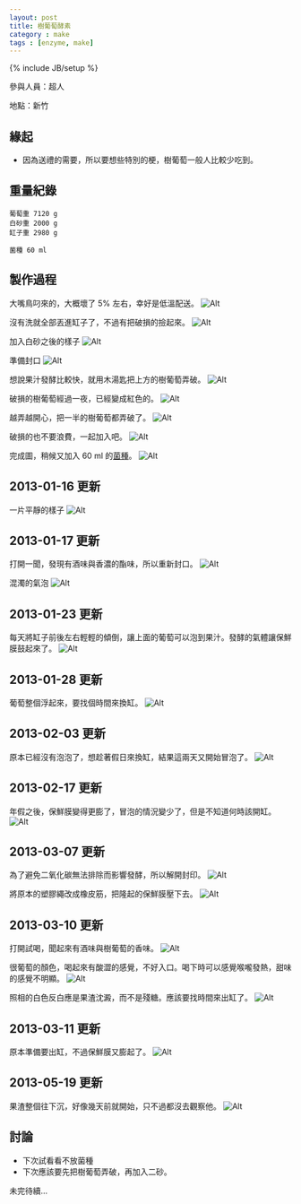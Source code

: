 ```yaml
---
layout: post
title: 樹葡萄酵素
category : make
tags : [enzyme, make]
---
```

{% include JB/setup %}

參與人員：超人

地點：新竹

## 緣起

* 因為送禮的需要，所以要想些特別的梗，樹葡萄一般人比較少吃到。

## 重量紀錄

    葡萄重 7120 g
    白砂重 2000 g
    缸子重 2980 g

    菌種 60 ml

## 製作過程

大嘴鳥叼來的，大概壞了 5% 左右，幸好是低溫配送。
![Alt](/img/make/2013-01-15/IMG_20130115_151349.jpg)

沒有洗就全部丟進缸子了，不過有把破損的撿起來。
![Alt](/img/make/2013-01-15/IMG_20130115_154458.jpg)

加入白砂之後的樣子
![Alt](/img/make/2013-01-15/IMG_20130115_155041.jpg)

準備封口
![Alt](/img/make/2013-01-15/IMG_20130115_155154.jpg)

想說果汁發酵比較快，就用木湯匙把上方的樹葡萄弄破。
![Alt](/img/make/2013-01-15/IMG_20130115_160552.jpg)

破損的樹葡萄經過一夜，已經變成紅色的。
![Alt](/img/make/2013-01-15/IMG_20130115_160600.jpg)

越弄越開心，把一半的樹葡萄都弄破了。
![Alt](/img/make/2013-01-15/IMG_20130115_161113.jpg)

破損的也不要浪費，一起加入吧。
![Alt](/img/make/2013-01-15/IMG_20130115_161311.jpg)

完成圖，稍候又加入 60 ml 的[菌種](/make/2012/12/29/clone)。
![Alt](/img/make/2013-01-15/IMG_20130115_161725.jpg)

## 2013-01-16 更新

一片平靜的樣子
![Alt](/img/make/2013-01-15/IMG_20130116_123048.jpg)

## 2013-01-17 更新

打開一聞，發現有酒味與香濃的酯味，所以重新封口。
![Alt](/img/make/2013-01-15/IMG_20130117_124053.jpg)

混濁的氣泡
![Alt](/img/make/2013-01-15/IMG_20130117_221555.jpg)

## 2013-01-23 更新

每天將缸子前後左右輕輕的傾倒，讓上面的葡萄可以泡到果汁。發酵的氣體讓保鮮膜鼓起來了。
![Alt](/img/make/2013-01-15/IMG_20130123_232637.jpg)

## 2013-01-28 更新

葡萄整個浮起來，要找個時間來換缸。
![Alt](/img/make/2013-01-15/IMG_20130128_130650.jpg)

## 2013-02-03 更新

原本已經沒有泡泡了，想趁著假日來換缸，結果這兩天又開始冒泡了。
![Alt](/img/make/2013-01-15/IMG_20130203_213200.jpg)

## 2013-02-17 更新

年假之後，保鮮膜變得更膨了，冒泡的情況變少了，但是不知道何時該開缸。
![Alt](/img/make/2013-01-15/IMG_20130217_205315.jpg)

## 2013-03-07 更新

為了避免二氧化碳無法排除而影響發酵，所以解開封印。
![Alt](/img/make/2013-01-15/IMG_20130307_115549.jpg)

將原本的塑膠繩改成橡皮筋，把隆起的保鮮膜壓下去。
![Alt](/img/make/2013-01-15/IMG_20130307_120558.jpg)

## 2013-03-10 更新

打開試喝，聞起來有酒味與樹葡萄的香味。
![Alt](/img/make/2013-01-15/IMG_20130310_233429.jpg)

很葡萄的顏色，喝起來有酸澀的感覺，不好入口。喝下時可以感覺喉嚨發熱，甜味的感覺不明顯。
![Alt](/img/make/2013-01-15/IMG_20130310_233901.jpg)

照相的白色反白應是果渣沈澱，而不是殘糖。應該要找時間來出缸了。
![Alt](/img/make/2013-01-15/IMG_20130310_235222.jpg)

## 2013-03-11 更新

原本準備要出缸，不過保鮮膜又膨起了。 
![Alt](/img/make/2013-01-15/IMG_20130311_125902.jpg)

## 2013-05-19 更新

果渣整個往下沉，好像幾天前就開始，只不過都沒去觀察他。
![Alt](/img/make/2013-01-15/IMG_20130519_232200.jpg)

## 討論

* 下次試看看不放菌種
* 下次應該要先把樹葡萄弄破，再加入二砂。

未完待續...

